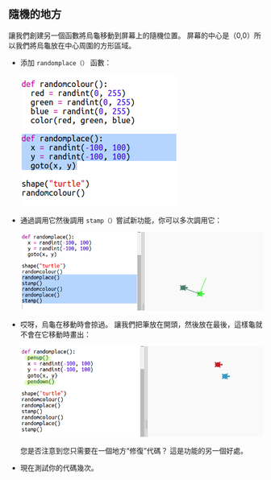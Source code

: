## 隨機的地方

讓我們創建另一個函數將烏龜移動到屏幕上的隨機位置。 屏幕的中心是（0,0）所以我們將烏龜放在中心周圍的方形區域。

+ 添加 `randomplace（）` 函數：
    
    ![截圖](images/modern-place-function.png)

+ 通過調用它然後調用 `stamp（）`嘗試新功能，你可以多次調用它：
    
    ![截圖](images/modern-call-place.png)

+ 哎呀，烏龜在移動時會掠過。 讓我們把筆放在開頭，然後放在最後，這樣龜就不會在它移動時畫出：
    
    ![截圖](images/modern-place-pen.png)
    
    您是否注意到您只需要在一個地方“修復”代碼？ 這是功能的另一個好處。

+ 現在測試你的代碼幾次。